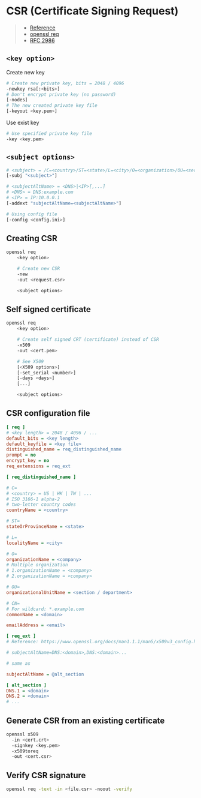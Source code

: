 # CSR (Certificate Signing Request)

> - [Reference](https://www.digicert.com/ssl-support/openssl-quick-reference-guide.htm)
> - [openssl req](https://www.openssl.org/docs/manmaster/man1/openssl-req.html)
> - [RFC 2986](https://tools.ietf.org/html/rfc2986)

## `<key option>`

Create new key

```bash
# Create new private key, bits = 2048 / 4096
-newkey rsa[:<bits>]
# Don't encrypt private key (no password)
[-nodes]
# The new created private key file
[-keyout <key.pem>]
```

Use exist key

```bash
# Use specified private key file
-key <key.pem>
```

## `<subject options>`

```bash
# <subject> = /C=<country>/ST=<state>/L=<city>/O=<organization>/OU=<section>/CN=<domain>/emailAddress=<email>
[-subj "<subject>"]

# <subjectAltName> = <DNS>|<IP>[,...]
# <DNS> = DNS:example.com
# <IP> = IP:10.0.0.1
[-addext "subjectAltName=<subjectAltName>"]

# Using config file
[-config <config.ini>]
```

## Creating CSR

```bash
openssl req
    <key option>

    # Create new CSR
    -new
    -out <request.csr>

    <subject options>
```

## Self signed certificate

```bash
openssl req
    <key option>

    # Create self signed CRT (certificate) instead of CSR
    -x509
    -out <cert.pem>

    # See X509
    [<X509 options>]
    [-set_serial <number>]
    [-days <days>]
    [...]

    <subject options>
```

## CSR configuration file

```ini
[ req ]
# <key length> = 2048 / 4096 / ...
default_bits = <key length>
default_keyfile = <key file>
distinguished_name = req_distinguished_name
prompt = no
encrypt_key = no
req_extensions = req_ext

[ req_distinguished_name ]

# C=
# <country> = US | HK | TW | ...
# ISO 3166-1 alpha-2
# two-letter country codes
countryName = <country>

# ST=
stateOrProvinceName = <state>

# L=
localityName = <city>

# O=
organizationName = <company>
# Multiple organization
# 1.organizationName = <company>
# 2.organizationName = <company>

# OU=
organizationalUnitName = <section / department>

# CN=
# For wildcard: *.example.com
commonName = <domain>

emailAddress = <email>

[ req_ext ]
# Reference: https://www.openssl.org/docs/man1.1.1/man5/x509v3_config.html#Subject-Alternative-Name

# subjectAltName=DNS:<domain>,DNS:<domain>...

# same as

subjectAltName = @alt_section

[ alt_section ]
DNS.1 = <domain>
DNS.2 = <domain>
# ...
```

## Generate CSR from an existing certificate

```bash
openssl x509
  -in <cert.crt>
  -signkey <key.pem>
  -x509toreq
  -out <cert.csr>
```

## Verify CSR signature

```bash
openssl req -text -in <file.csr> -noout -verify
```
